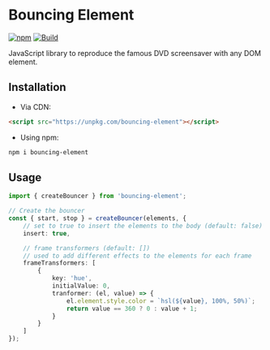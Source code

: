 # Bouncing Element

[![npm](https://img.shields.io/npm/v/bouncing-element)](https://npmjs.com/bouncing-element)
[![Build](https://github.com/julesrx/bouncing-element/actions/workflows/build.yml/badge.svg)](https://github.com/julesrx/bouncing-element/actions/workflows/build.yml)

JavaScript library to reproduce the famous DVD screensaver with any DOM element.

## Installation

- Via CDN:

```html
<script src="https://unpkg.com/bouncing-element"></script>
```

- Using npm:

```bash
npm i bouncing-element
```

## Usage

```ts
import { createBouncer } from 'bouncing-element';

// Create the bouncer
const { start, stop } = createBouncer(elements, {
    // set to true to insert the elements to the body (default: false)
    insert: true,

    // frame transformers (default: [])
    // used to add different effects to the elements for each frame
    frameTransformers: [
        {
            key: 'hue',
            initialValue: 0,
            tranformer: (el, value) => {
                el.element.style.color = `hsl(${value}, 100%, 50%)`;
                return value == 360 ? 0 : value + 1;
            }
        }
    ]
});
```
